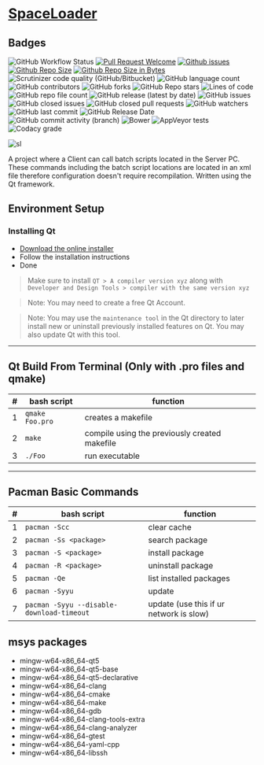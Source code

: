 # [SpaceLoader](https://github.com/rendayigit/SpaceLoader)

## Badges
![GitHub Workflow Status](https://img.shields.io/github/actions/workflow/status/rendayigit/SpaceLoader/ci.yml)
[![Pull Request Welcome](https://img.shields.io/github/issues-pr/rendayigit/SpaceLoader)](https://github.com/rendayigit/SpaceLoader/pulls)
[![Github issues](https://img.shields.io/github/issues-raw/rendayigit/SpaceLoader)](https://github.com/rendayigit/SpaceLoader/issues)
[![Github Repo Size](https://img.shields.io/github/repo-size/rendayigit/SpaceLoader)](https://github.com/rendayigit/SpaceLoader)
[![Github Repo Size in Bytes](https://img.shields.io/github/languages/code-size/rendayigit/SpaceLoader)](https://github.com/rendayigit/SpaceLoader)
![Scrutinizer code quality (GitHub/Bitbucket)](https://img.shields.io/scrutinizer/quality/g/rendayigit/SpaceLoader/main)
![GitHub language count](https://img.shields.io/github/languages/count/rendayigit/SpaceLoader)
![GitHub contributors](https://img.shields.io/github/contributors/rendayigit/spaceloader)
![GitHub forks](https://img.shields.io/github/forks/rendayigit/spaceloader?style=flat)
![GitHub Repo stars](https://img.shields.io/github/stars/rendayigit/spaceloader?style=flat)
![Lines of code](https://img.shields.io/tokei/lines/github/rendayigit/spaceloader?style=flat)
![GitHub repo file count](https://img.shields.io/github/directory-file-count/rendayigit/spaceloader?style=flat)
![GitHub release (latest by date)](https://img.shields.io/github/downloads/rendayigit/spaceloader/tag/total)
![GitHub issues](https://img.shields.io/github/issues-raw/rendayigit/spaceloader)
![GitHub closed issues](https://img.shields.io/github/issues-closed-raw/rendayigit/spaceloader)
![GitHub closed pull requests](https://img.shields.io/github/issues-pr-closed-raw/rendayigit/spaceloader)
![GitHub watchers](https://img.shields.io/github/watchers/rendayigit/spaceloader)
![GitHub last commit](https://img.shields.io/github/last-commit/rendayigit/spaceloader)
![GitHub Release Date](https://img.shields.io/github/release-date/rendayigit/spaceloader)
![GitHub commit activity (branch)](https://img.shields.io/github/commit-activity/m/rendayigit/spaceloader)
![Bower](https://img.shields.io/bower/l/asddaas)
![AppVeyor tests](https://img.shields.io/appveyor/tests/rendayigit/spaceloader)
![Codacy grade](https://img.shields.io/codacy/grade/asdasd)


![sl](https://user-images.githubusercontent.com/26045359/204103152-a5e0e2e3-ff24-4157-aa15-8c2d4f51f523.PNG)

A project where a Client can call batch scripts located in the Server PC. These commands including the batch script locations are located in an xml file therefore configuration doesn't require recompilation. Written using the Qt framework.

## Environment Setup

### Installing Qt

- [Download the online installer](https://www.qt.io/download-qt-installer "Qt Online Installer")
- Follow the installation instructions
- Done

> Make sure to install `QT > A compiler version xyz` along with `Developer and Design Tools > compiler with the same version xyz`

> Note: You may need to create a free Qt Account.

> Note: You may use the `maintenance tool` in the Qt directory to later install new or uninstall previously installed features on Qt. You may also update Qt with this tool.

***

## Qt Build From Terminal (Only with .pro files and qmake)

| #   | bash script             | function                                      |
| --- | ----------------------- | --------------------------------------------- |
| 1   | ```qmake Foo.pro``` | creates a makefile |
| 2   | ```make``` | compile using the previously created makefile |
| 3   | ```./Foo``` | run executable |

***

## Pacman Basic Commands

| #   | bash script             | function                                      |
| --- | ----------------------- | --------------------------------------------- |
| 1 | ```pacman -Scc``` | clear cache |
| 2 | ```pacman -Ss <package>``` | search package |
| 3 | ```pacman -S <package>``` | install package |
| 4 | ```pacman -R <package>``` | uninstall package |
| 5 | ```pacman -Qe``` | list installed packages |
| 6 | ```pacman -Syyu``` | update |
| 7 | ```pacman -Syyu --disable-download-timeout``` | update (use this if ur network is slow) |

## msys packages

- mingw-w64-x86_64-qt5
- mingw-w64-x86_64-qt5-base
- mingw-w64-x86_64-qt5-declarative
- mingw-w64-x86_64-clang
- mingw-w64-x86_64-cmake
- mingw-w64-x86_64-make
- mingw-w64-x86_64-gdb
- mingw-w64-x86_64-clang-tools-extra
- mingw-w64-x86_64-clang-analyzer
- mingw-w64-x86_64-gtest
- mingw-w64-x86_64-yaml-cpp
- mingw-w64-x86_64-libssh
